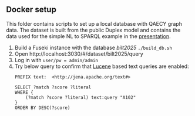 ## Docker setup

This folder contains scripts to set up a local database with QAECY graph data. The dataset is built from the public Duplex model and contains the data used for the simple NL to SPARQL example in the [presentation](https://slides.qaecy.com/bilt-2025.html).

1. Build a Fuseki instance with the database *bilt2025* `./build_db.sh`
1. Open http://localhost:3030/#/dataset/bilt2025/query
1. Log in with `user/pw = admin/admin`
1. Try below query to confirm that [Lucene](https://lucene.apache.org/) based text queries are enabled:
    ```sparql
    PREFIX text:  <http://jena.apache.org/text#>

    SELECT ?match ?score ?literal
    WHERE {
        (?match ?score ?literal) text:query "A102"
    }
    ORDER BY DESC(?score)
    ```